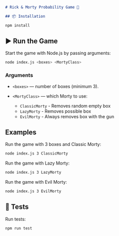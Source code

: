 ```markdown
# Rick & Morty Probability Game 🎲

## 📦 Installation

npm install
```

## ▶ Run the Game

Start the game with Node.js by passing arguments:

```bash
node index.js <boxes> <MortyClass>
```
### Arguments

- `<boxes>` — number of boxes (minimum 3).
- `<MortyClass>` — which Morty to use:

  - `ClassicMorty` - Removes random empty box
  - `LazyMorty` - Removes possible box
  - `EvilMorty` - Always removes box with the gun

## Examples

Run the game with 3 boxes and Classic Morty:

```bash
node index.js 3 ClassicMorty
```

Run the game with Lazy Morty:

```bash
node index.js 3 LazyMorty
```

Run the game with Evil Morty:

```bash
node index.js 3 EvilMorty
```



## 🧪 Tests

Run tests:

```bash
npm run test
```
